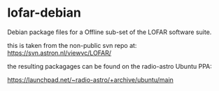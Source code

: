 lofar-debian
============

Debian package files for a Offline sub-set of the LOFAR software suite.

 this is taken from the non-public svn repo at:
 https://svn.astron.nl/viewvc/LOFAR/

the resulting packagages can be found on the radio-astro Ubuntu PPA:

 https://launchpad.net/~radio-astro/+archive/ubuntu/main


